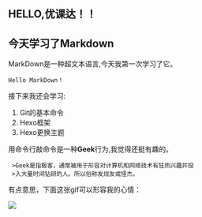 ## HELLO,优课达！！
## 今天学习了Markdown  
 MarkDown是一种超文本语言,今天我第一次学习了它。
 
    Hello MarkDown！  
 
 接下来我还会学习:  
 1. Git的基本命令
 1. Hexo框架
 1. Hexo更换主题  

 用命令行敲命令是一种**Geek**行为,我觉得还挺有趣的。 
 
     >Geek是指极客，通常被用于形容对计算机和网络技术有狂热兴趣并投  
     >入大量时间钻研的人。所以俗称发烧友或怪杰。  
    
有点意思，下面这张gif可以形容我的心情：

![ ](https://qgt-style.oss-cn-hangzhou.aliyuncs.com/newcoursep4/g1/g1-2-2/tenor.gif)     

